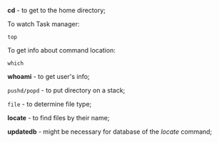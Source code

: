 **cd** - to get to the home directory;

To watch Task manager:
```
top
```

To get info about command location:
```
which
```

**whoami** - to get user's info;

`pushd/popd` - to put directory on a stack;

`file` - to determine file type;

**locate** - to find files by their name;

**updatedb** - might be necessary for database of the *locate* command;
